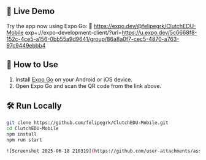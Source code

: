 ## 🚀 Live Demo
Try the app now using Expo Go:
🔗 https://expo.dev/@felipegrk/ClutchEDU-Mobile
exp+://expo-development-client/?url=https://u.expo.dev/5c6668f8-152c-4ce5-a156-0bb55a9d9641/group/86a8a0f7-cec5-4870-a763-97c9449ebbb4
## 📱 How to Use
1. Install [Expo Go](https://expo.dev/client) on your Android or iOS device.
2. Open Expo Go and scan the QR code from the link above.
## 🛠 Run Locally

```bash
git clone https://github.com/felipegrk/ClutchEDU-Mobile.git
cd ClutchEDU-Mobile
npm install
npm run start

![Screenshot 2025-06-18 210319](https://github.com/user-attachments/assets/785b7b63-e773-49b1-a54e-31b9331967e0)
